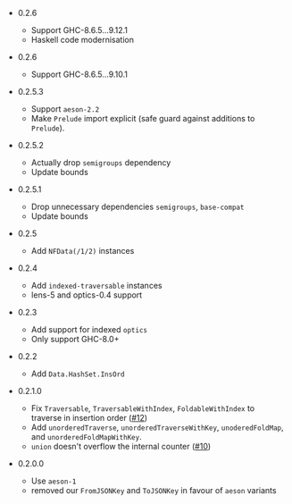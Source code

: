 - 0.2.6
    - Support GHC-8.6.5...9.12.1
    - Haskell code modernisation

- 0.2.6
    - Support GHC-8.6.5...9.10.1

- 0.2.5.3
    - Support `aeson-2.2`
    - Make `Prelude` import explicit (safe guard against additions to `Prelude`).

- 0.2.5.2
    - Actually drop `semigroups` dependency
    - Update bounds

- 0.2.5.1
    - Drop unnecessary dependencies `semigroups`, `base-compat`
    - Update bounds

- 0.2.5
    - Add `NFData(/1/2)` instances

- 0.2.4
    - Add `indexed-traversable` instances
    - lens-5 and optics-0.4 support

- 0.2.3
    - Add support for indexed `optics`
    - Only support GHC-8.0+

- 0.2.2
    - Add `Data.HashSet.InsOrd`

- 0.2.1.0
    - Fix `Traversable`, `TraversableWithIndex`, `FoldableWithIndex` to traverse
      in insertion order
      ([#12](https://github.com/phadej/insert-ordered-containers/issues/12))
    - Add `unorderedTraverse`, `unorderedTraverseWithKey`, `unoderedFoldMap`, and
      `unorderedFoldMapWithKey`.
    - `union` doesn't overflow the internal counter
      ([#10](https://github.com/phadej/insert-ordered-containers/issues/10))

- 0.2.0.0
    - Use `aeson-1`
    - removed our `FromJSONKey` and `ToJSONKey` in favour of `aeson` variants
